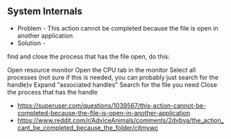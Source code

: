 ## System Internals

* Problem - This action cannot be completed because the file is open in another application
* Solution -

find and close the process that has the file open, do this:

Open resource monitor
Open the CPU tab in the monitor
Select all processes (not sure if this is needed, you can probably just search for the handle)v
Expand "associated handles"
Search for the file you need
Close the process that has the handle

* https://superuser.com/questions/1039567/this-action-cannot-be-completed-because-the-file-is-open-in-another-application
* https://www.reddit.com/r/AdviceAnimals/comments/2dvbva/the_action_cant_be_completed_because_the_folder/cjtmywc
